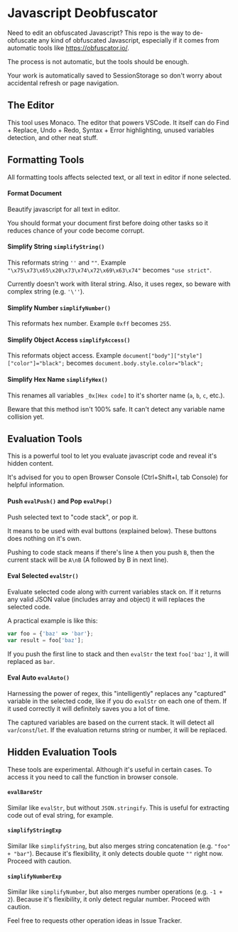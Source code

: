 # Javascript Deobfuscator

Need to edit an obfuscated Javascript? This repo is the way to de-obfuscate any kind of obfuscated Javascript, especially if it comes from automatic tools like https://obfuscator.io/.

The process is not automatic, but the tools should be enough.

Your work is automatically saved to SessionStorage so don't worry about accidental refresh or page navigation.

## The Editor

This tool uses Monaco. The editor that powers VSCode. It itself can do Find + Replace, Undo + Redo, Syntax + Error highlighting, unused variables detection, and other neat stuff.

## Formatting Tools

All formatting tools affects selected text, or all text in editor if none selected.

#### Format Document

Beautify javascript for all text in editor.

You should format your document first before doing other tasks so it reduces chance of your code become corrupt.

#### Simplify String `simplifyString()`

This reformats string `''` and `""`. Example `"\x75\x73\x65\x20\x73\x74\x72\x69\x63\x74"` becomes `"use strict"`.

Currently doesn't work with literal string. Also, it uses regex, so beware with complex string (e.g. `'\''`).

#### Simplify Number `simplifyNumber()`

This reformats hex number. Example `0xff` becomes `255`.

#### Simplify Object Access `simplifyAccess()`

This reformats object access. Example `document["body"]["style"]["color"]="black";` becomes `document.body.style.color="black";`

#### Simplify Hex Name `simplifyHex()`

This renames all variables `_0x[Hex code]` to it's shorter name (`a`, `b`, `c`, etc.).

Beware that this method isn't 100% safe. It can't detect any variable name collision yet.

## Evaluation Tools

This is a powerful tool to let you evaluate javascript code and reveal it's hidden content.

It's advised for you to open Browser Console (Ctrl+Shift+I, tab Console) for helpful information.

#### Push `evalPush()` and Pop `evalPop()`

Push selected text to "code stack", or pop it.

It means to be used with eval buttons (explained below). These buttons does nothing on it's own.

Pushing to code stack means if there's line `A` then you push `B`, then the current stack will be `A\nB` (A followed by B in next line).

#### Eval Selected `evalStr()`

Evaluate selected code along with current variables stack on. If it returns any valid JSON value (includes array and object) it will replaces the selected code.

A practical example is like this:

```js
var foo = {'baz' => 'bar'};
var result = foo['baz'];
```

If you push the first line to stack and then `evalStr` the text `foo['baz']`, it will replaced as `bar`.

#### Eval Auto `evalAuto()`

Harnessing the power of regex, this "intelligently" replaces any "captured" variable in the selected code, like if you do `evalStr` on each one of them. If it used correctly it will definitely saves you a lot of time.

The captured variables are based on the current stack. It will detect all `var`/`const`/`let`. If the evaluation returns string or number, it will be replaced.

## Hidden Evaluation Tools

These tools are experimental. Although it's useful in certain cases. To access it you need to call the function in browser console.

#### `evalBareStr`

Similar like `evalStr`, but without `JSON.stringify`. This is useful for extracting code out of eval string, for example.

#### `simplifyStringExp`

Similar like `simplifyString`, but also merges string concatenation (e.g. `"foo" + "bar"`). Because it's flexibility, it only detects double quote `""` right now. Proceed with caution.

#### `simplifyNumberExp`

Similar like `simplifyNumber`, but also merges number operations (e.g. `-1 + 2`). Because it's flexibility, it only detect regular number. Proceed with caution.

Feel free to requests other operation ideas in Issue Tracker.

